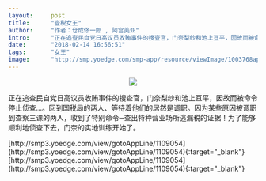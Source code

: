 ```yaml
---
layout:     post
title:      "查税女王"
author:     "作者：仓成佟一郎 , 阿宫美亚"
intro:      "正在追查民自党日高议员收贿事件的搜查官，门奈梨纱和池上亘平，因故而被命令停止侦查...。回到国税局的两人、等待着他们的居然是调职。因为某些原因被调职到查察三课的两人，收到了特别命令─查出特种营业场所逃漏税的证据！为了能够顺利地侦查下去，门奈的实地训练开始了。"
date:       "2018-02-14 16:56:51"
tags:       "女王"
image:      "http://smp.yoedge.com/smp-app/resource/viewImage/1003768appline.png"
---
```

<div style="text-align: center">
<p><img src="http://smp.yoedge.com/smp-app/resource/viewImage/1003768appline.png"/></p>
</div>
<p class="post-meta">
<span>正在追查民自党日高议员收贿事件的搜查官，门奈梨纱和池上亘平，因故而被命令停止侦查...。回到国税局的两人、等待着他们的居然是调职。因为某些原因被调职到查察三课的两人，收到了特别命令─查出特种营业场所逃漏税的证据！为了能够顺利地侦查下去，门奈的实地训练开始了。</span>
</p>
[http://smp3.yoedge.com/view/gotoAppLine/1109054](http://smp3.yoedge.com/view/gotoAppLine/1109054){:target="_blank"}
[http://smp3.yoedge.com/view/gotoAppLine/1109054](http://smp3.yoedge.com/view/gotoAppLine/1109054){:target="_blank"}


